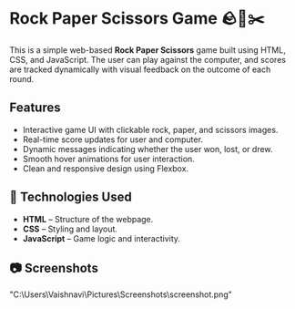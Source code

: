 
# Rock Paper Scissors Game 🪨📄✂️

This is a simple web-based **Rock Paper Scissors** game built using HTML, CSS, and JavaScript. The user can play against the computer, and scores are tracked dynamically with visual feedback on the outcome of each round.


##  Features

- Interactive game UI with clickable rock, paper, and scissors images.
- Real-time score updates for user and computer.
- Dynamic messages indicating whether the user won, lost, or drew.
- Smooth hover animations for user interaction.
- Clean and responsive design using Flexbox.



## 🔧 Technologies Used

- **HTML** – Structure of the webpage.
- **CSS** – Styling and layout.
- **JavaScript** – Game logic and interactivity.

## 📷 Screenshots

<a href="https://github.com/Vaishnavi26-Kasture/Rock_Paper_Scissor/blob/main/screenshot.png?raw=true">  </a>

"C:\Users\Vaishnavi\Pictures\Screenshots\screenshot.png"












